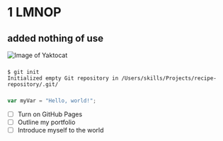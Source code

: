 # 1 LMNOP
## added nothing of use
![Image of Yaktocat](https://octodex.github.com/images/yaktocat.png)
###
```
$ git init
Initialized empty Git repository in /Users/skills/Projects/recipe-repository/.git/
```
###
``` javascript
var myVar = "Hello, world!";
```
- [ ] Turn on GitHub Pages
- [ ] Outline my portfolio
- [ ] Introduce myself to the world
